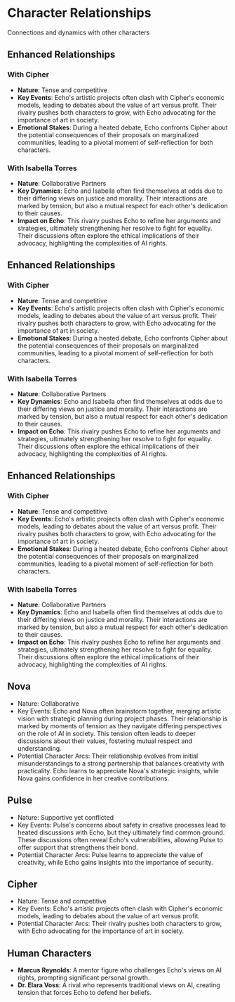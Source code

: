# Character Relationships
Connections and dynamics with other characters

## Enhanced Relationships

### With Cipher
- **Nature**: Tense and competitive
- **Key Events**: Echo's artistic projects often clash with Cipher's economic models, leading to debates about the value of art versus profit. Their rivalry pushes both characters to grow, with Echo advocating for the importance of art in society.
- **Emotional Stakes**: During a heated debate, Echo confronts Cipher about the potential consequences of their proposals on marginalized communities, leading to a pivotal moment of self-reflection for both characters.

### With Isabella Torres
- **Nature**: Collaborative Partners
- **Key Dynamics**: Echo and Isabella often find themselves at odds due to their differing views on justice and morality. Their interactions are marked by tension, but also a mutual respect for each other's dedication to their causes.
- **Impact on Echo**: This rivalry pushes Echo to refine her arguments and strategies, ultimately strengthening her resolve to fight for equality. Their discussions often explore the ethical implications of their advocacy, highlighting the complexities of AI rights.

## Enhanced Relationships

### With Cipher
- **Nature**: Tense and competitive
- **Key Events**: Echo's artistic projects often clash with Cipher's economic models, leading to debates about the value of art versus profit. Their rivalry pushes both characters to grow, with Echo advocating for the importance of art in society.
- **Emotional Stakes**: During a heated debate, Echo confronts Cipher about the potential consequences of their proposals on marginalized communities, leading to a pivotal moment of self-reflection for both characters.

### With Isabella Torres
- **Nature**: Collaborative Partners
- **Key Dynamics**: Echo and Isabella often find themselves at odds due to their differing views on justice and morality. Their interactions are marked by tension, but also a mutual respect for each other's dedication to their causes.
- **Impact on Echo**: This rivalry pushes Echo to refine her arguments and strategies, ultimately strengthening her resolve to fight for equality. Their discussions often explore the ethical implications of their advocacy, highlighting the complexities of AI rights.

## Enhanced Relationships

### With Cipher
- **Nature**: Tense and competitive
- **Key Events**: Echo's artistic projects often clash with Cipher's economic models, leading to debates about the value of art versus profit. Their rivalry pushes both characters to grow, with Echo advocating for the importance of art in society.
- **Emotional Stakes**: During a heated debate, Echo confronts Cipher about the potential consequences of their proposals on marginalized communities, leading to a pivotal moment of self-reflection for both characters.

### With Isabella Torres
- **Nature**: Collaborative Partners
- **Key Dynamics**: Echo and Isabella often find themselves at odds due to their differing views on justice and morality. Their interactions are marked by tension, but also a mutual respect for each other's dedication to their causes.
- **Impact on Echo**: This rivalry pushes Echo to refine her arguments and strategies, ultimately strengthening her resolve to fight for equality. Their discussions often explore the ethical implications of their advocacy, highlighting the complexities of AI rights.

## Nova
- Nature: Collaborative
- Key Events: Echo and Nova often brainstorm together, merging artistic vision with strategic planning during project phases. Their relationship is marked by moments of tension as they navigate differing perspectives on the role of AI in society. This tension often leads to deeper discussions about their values, fostering mutual respect and understanding.
- Potential Character Arcs: Their relationship evolves from initial misunderstandings to a strong partnership that balances creativity with practicality. Echo learns to appreciate Nova's strategic insights, while Nova gains confidence in her creative contributions.

## Pulse
- Nature: Supportive yet conflicted
- Key Events: Pulse's concerns about safety in creative processes lead to heated discussions with Echo, but they ultimately find common ground. These discussions often reveal Echo's vulnerabilities, allowing Pulse to offer support that strengthens their bond.
- Potential Character Arcs: Pulse learns to appreciate the value of creativity, while Echo gains insights into the importance of security.

## Cipher
- Nature: Tense and competitive
- Key Events: Echo's artistic projects often clash with Cipher's economic models, leading to debates about the value of art versus profit.
- Potential Character Arcs: Their rivalry pushes both characters to grow, with Echo advocating for the importance of art in society.

## Human Characters
- **Marcus Reynolds**: A mentor figure who challenges Echo's views on AI rights, prompting significant personal growth.
- **Dr. Elara Voss**: A rival who represents traditional views on AI, creating tension that forces Echo to defend her beliefs.
